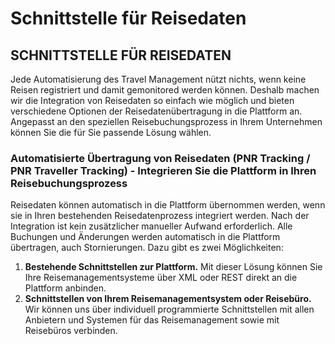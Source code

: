 # Schnittstelle für Reisedaten

## SCHNITTSTELLE FÜR REISEDATEN

Jede Automatisierung des Travel Management nützt nichts, wenn keine Reisen registriert und damit gemonitored werden können. Deshalb machen wir die Integration von Reisedaten so einfach wie möglich und bieten verschiedene Optionen der Reisedatenübertragung in die Plattform an. Angepasst an den speziellen Reisebuchungsprozess in Ihrem Unternehmen können Sie die für Sie passende Lösung wählen.

### Automatisierte Übertragung von Reisedaten \(PNR Tracking / PNR Traveller Tracking\) - Integrieren Sie die Plattform in Ihren Reisebuchungsprozess

Reisedaten können automatisch in die Plattform übernommen werden, wenn sie in Ihren bestehenden Reisedatenprozess integriert werden. Nach der Integration ist kein zusätzlicher manueller Aufwand erforderlich. Alle Buchungen und Änderungen werden automatisch in die Plattform übertragen, auch Stornierungen. Dazu gibt es zwei Möglichkeiten:

1. **Bestehende Schnittstellen zur Plattform.** Mit dieser Lösung können Sie Ihre Reisemanagementsysteme über XML oder REST direkt an die Plattform anbinden.
2. **Schnittstellen von Ihrem Reisemanagementsystem oder Reisebüro.** Wir können uns über individuell programmierte Schnittstellen mit allen Anbietern und Systemen für das Reisemanagement sowie mit Reisebüros verbinden.

